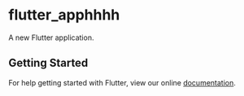 # flutter_apphhhh

A new Flutter application.

## Getting Started

For help getting started with Flutter, view our online
[documentation](https://flutter.io/).
